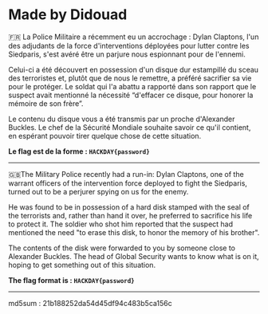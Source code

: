 # Made by Didouad

🇫🇷 La Police Militaire a récemment eu un accrochage : Dylan Claptons, l'un des adjudants de la force d'interventions déployées pour lutter contre les Siedparis, s'est avéré être un parjure nous espionnant pour de l'ennemi.

Celui-ci a été découvert en possession d'un disque dur estampillé du sceau des terroristes et, plutôt que de nous le remettre, a préféré sacrifier sa vie pour le protéger. Le soldat qui l'a abattu a rapporté dans son rapport que le suspect avait mentionné la nécessité “d'effacer ce disque, pour honorer la mémoire de son frère”.

Le contenu du disque vous a été transmis par un proche d'Alexander Buckles. Le chef de la Sécurité Mondiale souhaite savoir ce qu'il contient, en espérant pouvoir tirer quelque chose de cette situation.

**Le flag est de la forme : `HACKDAY{password}`**

--------------------------------------------------------------------------------------------------------------

🇬🇧The Military Police recently had a run-in: Dylan Claptons, one of the warrant officers of the intervention force deployed to fight the Siedparis, turned out to be a perjurer spying on us for the enemy.

He was found to be in possession of a hard disk stamped with the seal of the terrorists and, rather than hand it over, he preferred to sacrifice his life to protect it. The soldier who shot him reported that the suspect had mentioned the need "to erase this disk, to honor the memory of his brother".

The contents of the disk were forwarded to you by someone close to Alexander Buckles. The head of Global Security wants to know what is on it, hoping to get something out of this situation.

**The flag format is : `HACKDAY{password}`**

--------------------------------------------------------------------------------------------------------------
md5sum : 21b188252da54d45df94c483b5ca156c
